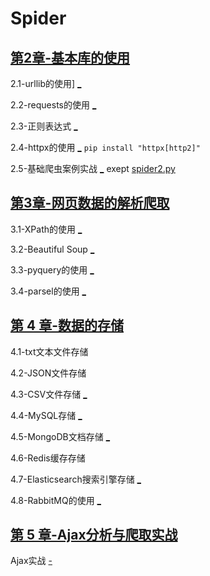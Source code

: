 # Spider

## [第2章-基本库的使用](ch02/)

2.1-urllib的使用] [_](https://github.com/Python3WebSpider/UrllibTest)   

2.2-requests的使用 [_](https://github.com/Python3WebSpider/RequestsTest) 

2.3-正则表达式 [_](https://github.com/Python3WebSpider/RegexTest) 

2.4-httpx的使用 [_](https://github.com/Python3WebSpider/HttpxTest) `pip install "httpx[http2]"` 

2.5-基础爬虫案例实战 [_](https://github.com/Python3WebSpider/ScrapeSsr1)  exept [spider2.py](https://github.com/Python3WebSpider/ScrapeSsr1/blob/master/spider2.py) 

## [第3章-网页数据的解析爬取](ch03/)

3.1-XPath的使用 [_](https://github.com/Python3WebSpider/XPathTest) 

3.2-Beautiful Soup [_](https://github.com/Python3WebSpider/BeautifulSoupTest) 

3.3-pyquery的使用 [_](https://github.com/Python3WebSpider/PyQueryTest) 

3.4-parsel的使用 [_](https://github.com/Python3WebSpider/ParselTest) 

## [第 4 章-数据的存储](ch04/)

4.1-txt文本文件存储

4.2-JSON文件存储

4.3-CSV文件存储 [_](https://github.com/Python3WebSpider/FileStorageTest) 

4.4-MySQL存储 [_](https://github.com/Python3WebSpider/MySQLTest) 

4.5-MongoDB文档存储 [_](https://github.com/Python3WebSpider/MongoDBTest) 

4.6-Redis缓存存储

4.7-Elasticsearch搜索引擎存储 [_](https://github.com/Python3WebSpider/ElasticSearchTest) 

4.8-RabbitMQ的使用 [_](https://github.com/Python3WebSpider/RabbitMQTest) 

## [第 5 章-Ajax分析与爬取实战](ch05/)

Ajax实战 [-](https://github.com/Python3WebSpider/ScrapeSpa1) 
